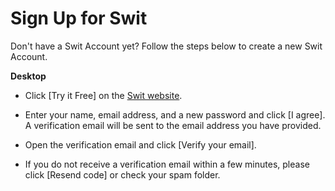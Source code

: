 # Sign Up for Swit

 Don't have a Swit Account yet? Follow the steps below to create a new Swit Account.



**Desktop** 

* Click [Try it Free] on the [Swit website](https://swit.io/).


* Enter your name, email address, and a new password and click [I agree]. A verification email will be sent to the email address you have provided.


* Open the verification email and click [Verify your email].


* If you do not receive a verification email within a few minutes, please click [Resend code] or check your spam folder.
  